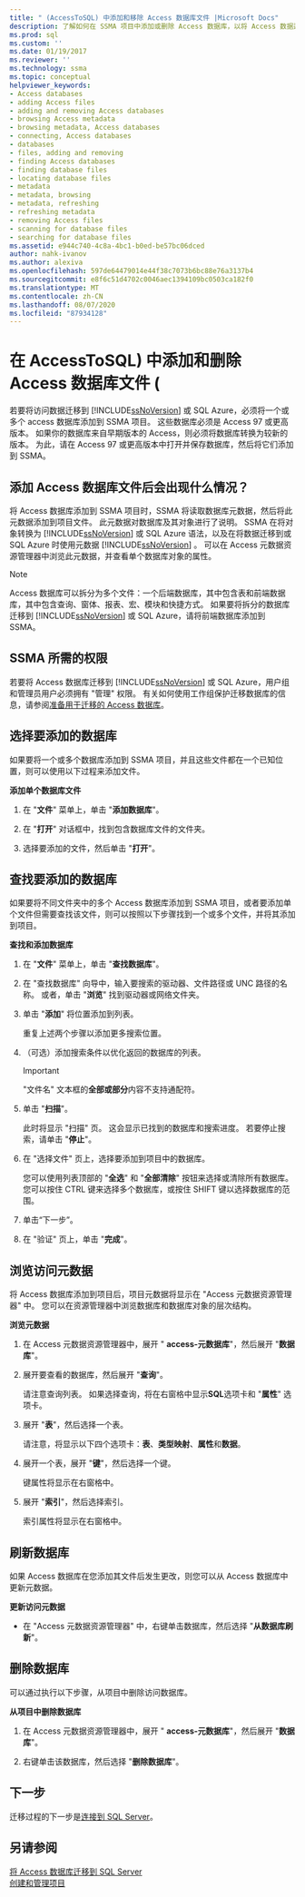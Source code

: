 ```yaml
---
title: " (AccessToSQL) 中添加和移除 Access 数据库文件 |Microsoft Docs"
description: 了解如何在 SSMA 项目中添加或删除 Access 数据库，以将 Access 数据迁移到 SQL Server 或 Azure SQL 数据库。
ms.prod: sql
ms.custom: ''
ms.date: 01/19/2017
ms.reviewer: ''
ms.technology: ssma
ms.topic: conceptual
helpviewer_keywords:
- Access databases
- adding Access files
- adding and removing Access databases
- browsing Access metadata
- browsing metadata, Access databases
- connecting, Access databases
- databases
- files, adding and removing
- finding Access databases
- finding database files
- locating database files
- metadata
- metadata, browsing
- metadata, refreshing
- refreshing metadata
- removing Access files
- scanning for database files
- searching for database files
ms.assetid: e944c740-4c8a-4bc1-b0ed-be57bc06dced
author: nahk-ivanov
ms.author: alexiva
ms.openlocfilehash: 597de64479014e44f38c7073b6bc88e76a3137b4
ms.sourcegitcommit: e8f6c51d4702c0046aec1394109bc0503ca182f0
ms.translationtype: MT
ms.contentlocale: zh-CN
ms.lasthandoff: 08/07/2020
ms.locfileid: "87934128"
---
```

# <a name="adding-and-removing-access-database-files-accesstosql"></a>在 AccessToSQL) 中添加和删除 Access 数据库文件 (
若要将访问数据迁移到 [!INCLUDE[ssNoVersion](../../includes/ssnoversion-md.md)] 或 SQL Azure，必须将一个或多个 access 数据库添加到 SSMA 项目。 这些数据库必须是 Access 97 或更高版本。 如果你的数据库来自早期版本的 Access，则必须将数据库转换为较新的版本。 为此，请在 Access 97 或更高版本中打开并保存数据库，然后将它们添加到 SSMA。  
  
## <a name="what-happens-when-you-add-access-database-files"></a>添加 Access 数据库文件后会出现什么情况？  
将 Access 数据库添加到 SSMA 项目时，SSMA 将读取数据库元数据，然后将此元数据添加到项目文件。 此元数据对数据库及其对象进行了说明。 SSMA 在将对象转换为 [!INCLUDE[ssNoVersion](../../includes/ssnoversion-md.md)] 或 SQL Azure 语法，以及在将数据迁移到或 SQL Azure 时使用元数据 [!INCLUDE[ssNoVersion](../../includes/ssnoversion-md.md)] 。 可以在 Access 元数据资源管理器中浏览此元数据，并查看单个数据库对象的属性。  
  
> [!NOTE]  
> Access 数据库可以拆分为多个文件：一个后端数据库，其中包含表和前端数据库，其中包含查询、窗体、报表、宏、模块和快捷方式。 如果要将拆分的数据库迁移到 [!INCLUDE[ssNoVersion](../../includes/ssnoversion-md.md)] 或 SQL Azure，请将前端数据库添加到 SSMA。  
  
## <a name="permissions-that-are-required-by-ssma"></a>SSMA 所需的权限  
若要将 Access 数据库迁移到 [!INCLUDE[ssNoVersion](../../includes/ssnoversion-md.md)] 或 SQL Azure，用户组和管理员用户必须拥有 "管理" 权限。 有关如何使用工作组保护迁移数据库的信息，请参阅[准备用于迁移的 Access 数据库](preparing-access-databases-for-migration-accesstosql.md)。  
  
## <a name="selecting-databases-to-add"></a>选择要添加的数据库  
如果要将一个或多个数据库添加到 SSMA 项目，并且这些文件都在一个已知位置，则可以使用以下过程来添加文件。  
  
**添加单个数据库文件**  
  
1.  在 "**文件**" 菜单上，单击 "**添加数据库**"。  
  
2.  在 "**打开**" 对话框中，找到包含数据库文件的文件夹。  
  
3.  选择要添加的文件，然后单击 "**打开**"。  
  
## <a name="finding-databases-to-add"></a>查找要添加的数据库  
如果要将不同文件夹中的多个 Access 数据库添加到 SSMA 项目，或者要添加单个文件但需要查找该文件，则可以按照以下步骤找到一个或多个文件，并将其添加到项目。  
  
**查找和添加数据库**  
  
1.  在 "**文件**" 菜单上，单击 "**查找数据库**"。  
  
2.  在 "查找数据库" 向导中，输入要搜索的驱动器、文件路径或 UNC 路径的名称。 或者，单击 "**浏览**" 找到驱动器或网络文件夹。  
  
3.  单击 "**添加**" 将位置添加到列表。  
  
    重复上述两个步骤以添加更多搜索位置。  
  
4.  （可选）添加搜索条件以优化返回的数据库的列表。  
  
    > [!IMPORTANT]  
    > "文件名" 文本框的**全部或部分**内容不支持通配符。  
  
5.  单击 "**扫描**"。  
  
    此时将显示 "扫描" 页。 这会显示已找到的数据库和搜索进度。 若要停止搜索，请单击 "**停止**"。  
  
6.  在 "选择文件" 页上，选择要添加到项目中的数据库。  
  
    您可以使用列表顶部的 "**全选**" 和 "**全部清除**" 按钮来选择或清除所有数据库。 您可以按住 CTRL 键来选择多个数据库，或按住 SHIFT 键以选择数据库的范围。  
  
7.  单击“下一步”。  
  
8.  在 "验证" 页上，单击 "**完成**"。  
  
## <a name="browsing-access-metadata"></a>浏览访问元数据  
将 Access 数据库添加到项目后，项目元数据将显示在 "Access 元数据资源管理器" 中。 您可以在资源管理器中浏览数据库和数据库对象的层次结构。  
  
**浏览元数据**  
  
1.  在 Access 元数据资源管理器中，展开 " **access-元数据库**"，然后展开 "**数据库**"。  
  
2.  展开要查看的数据库，然后展开 "**查询**"。  
  
    请注意查询列表。 如果选择查询，将在右窗格中显示**SQL**选项卡和 "**属性**" 选项卡。  
  
3.  展开 "**表**"，然后选择一个表。  
  
    请注意，将显示以下四个选项卡：**表**、**类型映射**、**属性**和**数据**。  
  
4.  展开一个表，展开 "**键**"，然后选择一个键。  
  
    键属性将显示在右窗格中。  
  
5.  展开 "**索引**"，然后选择索引。  
  
    索引属性将显示在右窗格中。  
  
## <a name="refreshing-databases"></a>刷新数据库  
如果 Access 数据库在您添加其文件后发生更改，则您可以从 Access 数据库中更新元数据。  
  
**更新访问元数据**  
  
-   在 "Access 元数据资源管理器" 中，右键单击数据库，然后选择 "**从数据库刷新**"。  
  
## <a name="removing-databases"></a>删除数据库  
可以通过执行以下步骤，从项目中删除访问数据库。  
  
**从项目中删除数据库**  
  
1.  在 Access 元数据资源管理器中，展开 " **access-元数据库**"，然后展开 "**数据库**"。  
  
2.  右键单击该数据库，然后选择 "**删除数据库**"。  
  
## <a name="next-step"></a>下一步  
迁移过程的下一步是[连接到 SQL Server](https://msdn.microsoft.com/bb8c4bde-cfc2-4636-92ae-5dd24abe9536)。  
  
## <a name="see-also"></a>另请参阅  
[将 Access 数据库迁移到 SQL Server](migrating-access-databases-to-sql-server-azure-sql-db-accesstosql.md)  
[创建和管理项目](creating-and-managing-projects-accesstosql.md)  
  

